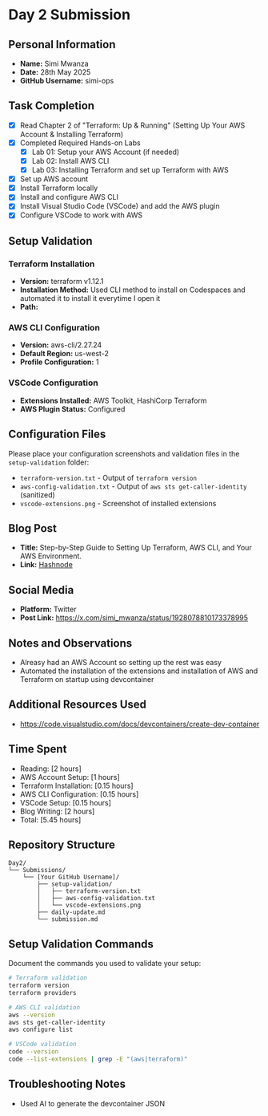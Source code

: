 # Day 2 Submission

## Personal Information
- **Name:** Simi Mwanza
- **Date:** 28th May 2025
- **GitHub Username:** simi-ops

## Task Completion
- [x] Read Chapter 2 of "Terraform: Up & Running" (Setting Up Your AWS Account & Installing Terraform)
- [x] Completed Required Hands-on Labs
  - [x] Lab 01: Setup your AWS Account (if needed)
  - [x] Lab 02: Install AWS CLI
  - [x] Lab 03: Installing Terraform and set up Terraform with AWS
- [x] Set up AWS account
- [x] Install Terraform locally
- [x] Install and configure AWS CLI
- [x] Install Visual Studio Code (VSCode) and add the AWS plugin
- [x] Configure VSCode to work with AWS

## Setup Validation

### Terraform Installation
- **Version:** terraform v1.12.1
- **Installation Method:** Used CLI method to install on Codespaces and automated it to install it everytime I open it
- **Path:** 

### AWS CLI Configuration
- **Version:** aws-cli/2.27.24
- **Default Region:** us-west-2
- **Profile Configuration:** 1

### VSCode Configuration
- **Extensions Installed:** AWS Toolkit, HashiCorp Terraform
- **AWS Plugin Status:** Configured

## Configuration Files
Please place your configuration screenshots and validation files in the `setup-validation` folder:
- `terraform-version.txt` - Output of `terraform version`
- `aws-config-validation.txt` - Output of `aws sts get-caller-identity` (sanitized)
- `vscode-extensions.png` - Screenshot of installed extensions

## Blog Post
- **Title:** Step-by-Step Guide to Setting Up Terraform, AWS CLI, and Your AWS Environment.
- **Link:** [Hashnode](https://simiops.hashnode.dev/step-by-step-guide-to-setting-up-terraform-aws-cli-and-your-aws-environment?showSharer=true)

## Social Media
- **Platform:** Twitter
- **Post Link:** https://x.com/simi_mwanza/status/1928078810173378995

## Notes and Observations
- Alreasy had an AWS Account so setting up the rest was easy
- Automated the installation of the extensions and installation of AWS and Terraform on startup using devcontainer

## Additional Resources Used
- https://code.visualstudio.com/docs/devcontainers/create-dev-container

## Time Spent
- Reading: [2 hours]
- AWS Account Setup: [1 hours]
- Terraform Installation: [0.15 hours]
- AWS CLI Configuration: [0.15 hours]
- VSCode Setup: [0.15 hours]
- Blog Writing: [2 hours]
- Total: [5.45 hours]

## Repository Structure
```
Day2/
└── Submissions/
    └── [Your GitHub Username]/
        ├── setup-validation/
        │   ├── terraform-version.txt
        │   ├── aws-config-validation.txt
        │   └── vscode-extensions.png
        ├── daily-update.md
        └── submission.md
```

## Setup Validation Commands
Document the commands you used to validate your setup:

```bash
# Terraform validation
terraform version
terraform providers

# AWS CLI validation  
aws --version
aws sts get-caller-identity
aws configure list

# VSCode validation
code --version
code --list-extensions | grep -E "(aws|terraform)"
```

## Troubleshooting Notes
- Used AI to generate the devcontainer JSON


